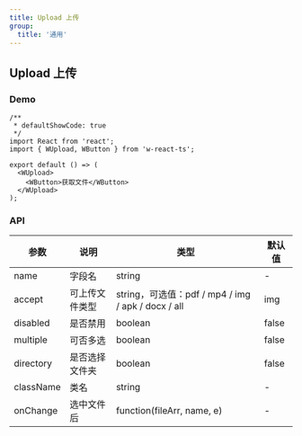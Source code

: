 ```yaml
---
title: Upload 上传
group:
  title: '通用'
---
```


## Upload 上传

### Demo

```tsx
/**
 * defaultShowCode: true
 */
import React from 'react';
import { WUpload, WButton } from 'w-react-ts';

export default () => (
  <WUpload>
    <WButton>获取文件</WButton>
  </WUpload>
);
```

### API

| 参数      | 说明           | 类型                                               | 默认值 |
| --------- | -------------- | -------------------------------------------------- | ------ |
| name      | 字段名         | string                                             | -      |
| accept    | 可上传文件类型 | string，可选值：pdf / mp4 / img / apk / docx / all | img    |
| disabled  | 是否禁用       | boolean                                            | false  |
| multiple  | 可否多选       | boolean                                            | false  |
| directory | 是否选择文件夹 | boolean                                            | false  |
| className | 类名           | string                                             | -      |
| onChange  | 选中文件后     | function(fileArr, name, e)                         | -      |
